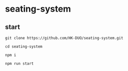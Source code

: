 # seating-system

## start

```
git clone https://github.com/HK-DUO/seating-system.git
```

```
cd seating-system
```

```
npm i
```

```
npm run start
```
